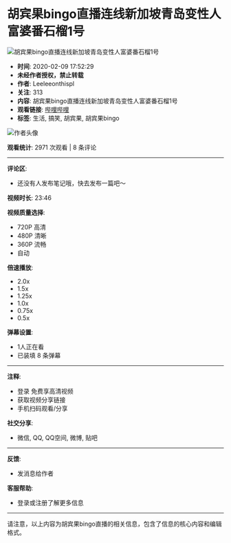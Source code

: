 # 胡宾果bingo直播连线新加坡青岛变性人富婆番石榴1号

![胡宾果bingo直播连线新加坡青岛变性人富婆番石榴1号](//i1.hdslb.com/bfs/archive/b952cc96964e346ec6cf2863f764ec8dcf0974b8.jpg@518w_290h_1c_!web-video-share-cover.webp)

- **时间**: 2020-02-09 17:52:29
- **未经作者授权，禁止转载**
- **作者**: Leeleeonthispl
- **关注**: 313
- **内容**: 胡宾果bingo直播连线新加坡青岛变性人富婆番石榴1号
- **观看链接**: [哔哩哔哩](//www.bilibili.com)
- **标签**: 生活, 搞笑, 胡宾果, 胡宾果bingo

![作者头像](//i2.hdslb.com/bfs/face/2c87b64813f76a527b9b11b2966563372e07477d.jpg@96w.webp)

**观看统计**: 2971 次观看 | 8 条评论

---

**评论区**: 
- 还没有人发布笔记哦，快去发布一篇吧～

**视频时长**: 23:46 

**视频质量选择**:
- 720P 高清
- 480P 清晰
- 360P 流畅
- 自动

**倍速播放**:
- 2.0x
- 1.5x
- 1.25x
- 1.0x
- 0.75x
- 0.5x

**弹幕设置**:
- 1人正在看
- 已装填 8 条弹幕

---

**注释**: 
- 登录 免费享高清视频
- 获取视频分享链接
- 手机扫码观看/分享

**社交分享**:
- 微信, QQ, QQ空间, 微博, 贴吧

---

**反馈**:
- 发消息给作者

**客服帮助**:
- 登录或注册了解更多信息

---

请注意，以上内容为胡宾果bingo直播的相关信息，包含了信息的核心内容和编辑格式。